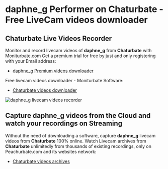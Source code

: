 # daphne_g Performer on Chaturbate - Free LiveCam videos downloader

## Chaturbate Live Videos Recorder

Monitor and record livecam videos of **daphne_g** from **Chaturbate** with Moniturbate.com
Get a premium trial for free by just and only registering with your Email address:
* [daphne_g Premium videos downloader](https://moniturbate.com/request-demo-licence-key.html)

Free livecam videos downloader - Moniturbate Software:
* [Chaturbate videos downloader](https://moniturbate.com/moniturbate-download-software.html)

![daphne_g livecam videos recorder](https://peachurnet.com/templates/moniturbate-software.png)


## Capture daphne_g videos from the Cloud and watch your recordings on Streaming

Without the need of downloading a software, capture **daphne_g** livecam videos from **Chaturbate** 100% online.
Watch Livecam archives from **Chaturbate** unlimitedly from thousands of existing recordings, only on Peachurbate.com and its websites network:
* [Chaturbate videos archives](https://peachurnet.com/)